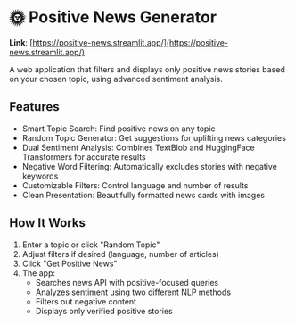 # 🌞 Positive News Generator

**Link**: [https://positive-news.streamlit.app/](https://positive-news.streamlit.app/)

A web application that filters and displays only positive news stories based on your chosen topic, using advanced sentiment analysis.

## Features

- Smart Topic Search: Find positive news on any topic
- Random Topic Generator: Get suggestions for uplifting news categories
- Dual Sentiment Analysis: Combines TextBlob and HuggingFace Transformers for accurate results
- Negative Word Filtering: Automatically excludes stories with negative keywords
- Customizable Filters: Control language and number of results
- Clean Presentation: Beautifully formatted news cards with images

## How It Works

1. Enter a topic or click "Random Topic"
2. Adjust filters if desired (language, number of articles)
3. Click "Get Positive News"
4. The app:
   - Searches news API with positive-focused queries
   - Analyzes sentiment using two different NLP methods
   - Filters out negative content
   - Displays only verified positive stories



